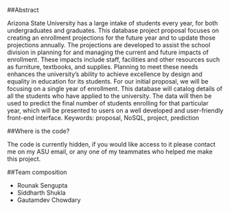 ##Abstract 

Arizona State University has a large intake of students every year, for both undergraduates and graduates. This database project proposal focuses on creating an enrollment projections for the future year and to update those projections annually. The projections are developed to assist the school division in planning for and managing the current and future impacts of enrollment. These impacts include staff, facilities and other resources such as furniture, textbooks, and supplies. Planning to meet these needs enhances the university’s ability to achieve excellence by design and equality in education for its students. For our initial proposal, we will be focusing on a single year of enrollment. This database will catalog details of all the students who have applied to the university. The data will then be used to predict the final number of students enrolling for that particular year, which will be presented to users on a well developed and user-friendly front-end interface. Keywords: proposal, NoSQL, project, prediction 

##Where is the code?

The code is currently hidden, if you would like access to it please contact me on my ASU email, or any one of my teammates who helped me make this project. 

##Team composition 

- Rounak Sengupta
- Siddharth Shukla
- Gautamdev Chowdary
